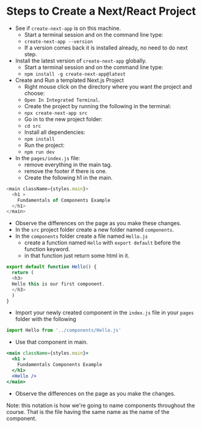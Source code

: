 # Steps to Create a Next/React Project

- See if `create-next-app` is on this machine.
  - Start a terminal session and on the command line type:
  - `create-next-app --version`
  - If a version comes back it is installed already, no need to do next step.
- Install the latest version of `create-next-app` globally.
  - Start a terminal session and on the command line type:
  - `npm install -g create-next-app@latest`
- Create and Run a templated Next.js Project
  - Right mouse click on the directory where you want the project and choose:
  - `Open In Integrated Terminal`.
  - Create the project by running the following in the terminal:
  - `npx create-next-app src`
  - Go in to the new project folder:
  - `cd src`
  - Install all dependencies:
  - `npm install`
  - Run the project:
  - `npm run dev`
- In the `pages/index.js` file:
  - remove everything in the main tag.
  - remove the footer if there is one.
  - Create the following h1 in the main.
```js
<main className={styles.main}>
  <h1 >
    Fundamentals of Components Example
  </h1>
</main>
```
- Observe the differences on the page as you make these changes.
- In the `src` project folder create a new folder named `components`.
- In the `components` folder create a file named `Hello.js`
  - create a function named `Hello` with `export default` before the function keyword.
  - in that function just return some html in it.
```js
export default function Hello() {
  return (
  <h3>
  Hello this is our first component.
  </h3>
  )
}
```
- Import your newly created component in the `index.js` file in your `pages` folder with the following
```js
import Hello from '../components/Hello.js'
```
- Use that component in main.
```jsx
<main className={styles.main}>
  <h1 >
    Fundamentals Components Example
  </h1>
  <Hello />
</main>
```
- Observe the differences on the page as you make the changes.

Note: this notation is how we're going to name components throughout the course. That is the file having the same name as the name of the component.
